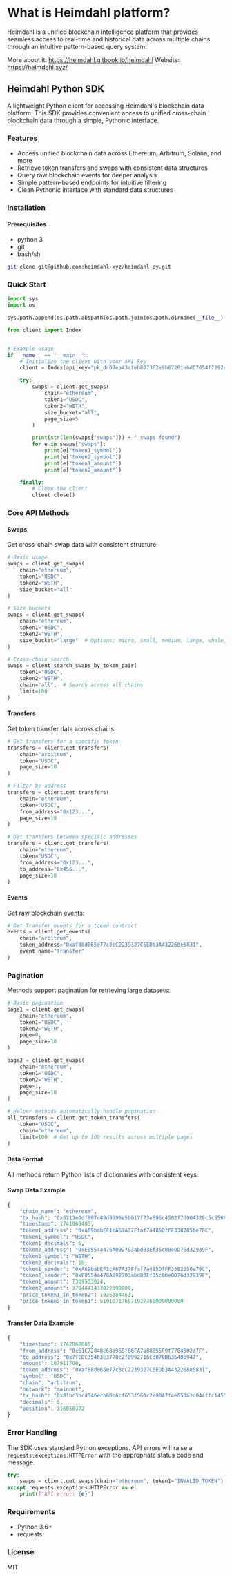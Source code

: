 # What is Heimdahl platform?

Heimdahl is a unified blockchain intelligence platform that provides seamless access to real-time and historical data
across multiple chains through an intuitive pattern-based query system.

More about it: https://heimdahl.gitbook.io/heimdahl
Website: https://heimdahl.xyz/

## Heimdahl Python SDK

A lightweight Python client for accessing Heimdahl's blockchain data platform. This SDK provides convenient access to
unified cross-chain blockchain data through a simple, Pythonic interface.

### Features

- Access unified blockchain data across Ethereum, Arbitrum, Solana, and more
- Retrieve token transfers and swaps with consistent data structures
- Query raw blockchain events for deeper analysis
- Simple pattern-based endpoints for intuitive filtering
- Clean Pythonic interface with standard data structures

### Installation

#### Prerequisites

* python 3
* git
* bash/sh

```bash
git clone git@github.com:heimdahl-xyz/heimdahl-py.git
```


### Quick Start

```python
import sys
import os

sys.path.append(os.path.abspath(os.path.join(os.path.dirname(__file__), '..', 'src')))

from client import Index


# Example usage
if __name__ == "__main__":
    # Initialize the client with your API key
    client = Index(api_key="pk_dc07ea43afeb807362e9b67201e6d07054f7292edb2c4bad")

    try:
        swaps = client.get_swaps(
            chain="ethereum",
            token1="USDC",
            token2="WETH",
            size_bucket="all",
            page_size=5
        )

        print(str(len(swaps["swaps"])) + " swaps found")
        for e in swaps["swaps"]:
            print(e["token1_symbol"])
            print(e["token2_symbol"])
            print(e["token1_amount"])
            print(e["token2_amount"])

    finally:
        # Close the client
        client.close()

```

### Core API Methods

#### Swaps

Get cross-chain swap data with consistent structure:

```python
# Basic usage
swaps = client.get_swaps(
    chain="ethereum",
    token1="USDC",
    token2="WETH",
    size_bucket="all"
)

# Size buckets
swaps = client.get_swaps(
    chain="ethereum",
    token1="USDC",
    token2="WETH",
    size_bucket="large"  # Options: micro, small, medium, large, whale, all
)

# Cross-chain search
swaps = client.search_swaps_by_token_pair(
    token1="USDC",
    token2="WETH",
    chain="all",  # Search across all chains
    limit=100
)
```

#### Transfers

Get token transfer data across chains:

```python
# Get transfers for a specific token
transfers = client.get_transfers(
    chain="arbitrum",
    token="USDC",
    page_size=10
)

# Filter by address
transfers = client.get_transfers(
    chain="ethereum",
    token="USDC", 
    from_address="0x123...",
    page_size=10
)

# Get transfers between specific addresses
transfers = client.get_transfers(
    chain="ethereum",
    token="USDC",
    from_address="0x123...",
    to_address="0x456...",
    page_size=10
)
```

#### Events

Get raw blockchain events:

```python
# Get Transfer events for a token contract
events = client.get_events(
    chain="arbitrum",
    token_address="0xaf88d065e77c8cC2239327C5EDb3A432268e5831",
    event_name="Transfer"
)
```

### Pagination

Methods support pagination for retrieving large datasets:

```python
# Basic pagination
page1 = client.get_swaps(
    chain="ethereum",
    token1="USDC", 
    token2="WETH",
    page=0,
    page_size=10
)

page2 = client.get_swaps(
    chain="ethereum",
    token1="USDC", 
    token2="WETH",
    page=1,
    page_size=10
)

# Helper methods automatically handle pagination
all_transfers = client.get_token_transfers(
    token="USDC",
    chain="ethereum",
    limit=100  # Get up to 100 results across multiple pages
)
```

#### Data Format

All methods return Python lists of dictionaries with consistent keys:

#### Swap Data Example

```python
{
    "chain_name": "ethereum",
    "tx_hash": "0x8713e0df807c48d9396e5b017f73e896c4502f7d904328c5c556886744c328a4",
    "timestamp": 1741969405,
    "token1_address": "0xA69babEF1cA67A37Ffaf7a485DfFF3382056e78C",
    "token1_symbol": "USDC",
    "token1_decimals": 6,
    "token2_address": "0xE0554a476A092703abdB3Ef35c80e0D76d32939F",
    "token2_symbol": "WETH",
    "token2_decimals": 18,
    "token1_sender": "0xA69babEF1cA67A37Ffaf7a485DfFF3382056e78C",
    "token2_sender": "0xE0554a476A092703abdB3Ef35c80e0D76d32939F",
    "token1_amount": 7309553024,
    "token2_amount": 3794441433022390000,
    "price_token1_in_token2": 1926384463,
    "price_token2_in_token1": 519107176671927460000000000
}
```

#### Transfer Data Example

```python
{
    "timestamp": 1742068605,
    "from_address": "0x51C72848c68a965f66FA7a88855F9f7784502a7F",
    "to_address": "0x7fCDC35463E3770c2fB992716Cd070B63540b947",
    "amount": 187911700,
    "token_address": "0xaf88d065e77c8cC2239327C5EDb3A432268e5831",
    "symbol": "USDC",
    "chain": "arbitrum",
    "network": "mainnet",
    "tx_hash": "0x81bc3bc4546ecb80b6cf653f560c2e9047f4e65361c044ffc14556a454cd4196",
    "decimals": 6,
    "position": 316050372
}
```

### Error Handling

The SDK uses standard Python exceptions. API errors will raise a `requests.exceptions.HTTPError` with the appropriate
status code and message.

```python
try:
    swaps = client.get_swaps(chain="ethereum", token1="INVALID_TOKEN")
except requests.exceptions.HTTPError as e:
    print(f"API error: {e}")
```

### Requirements

- Python 3.6+
- requests

### License

MIT
